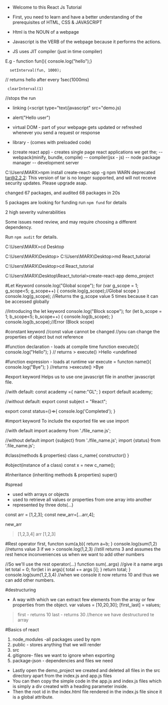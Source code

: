 - Welcome to this React Js Tutorial
- First, you need to learn and have a better understanding of the prerequisites of HTML, CSS & JAVASCRIPT

- Html is the NOUN of a webpage
- Javascript is the VERB of the webpage because it performs the actions.
- JS uses JIT compiler (just in time compiler)

E.g - function fun(){
          console.log("hello");}

      setInterval(fun, 1000);
// returns hello after every 1sec(1000ms)

     clearInterval(1)
//stops the run

- linking (<script type="text/javascript" src="demo.js</script>)

- alert("Hello user")

- virtual DOM - part of your webpage gets updated or refreshed whenever you send a request or response
- library - (comes with preloaded code)

- (create react app) - creates single page react applications
we get the; -- webpack(minify, bundle, compile)
            -- compiler(jsx - js)
            -- node package manager
            -- development server

C:\Users\MARX>npm install create-react-app -g
npm WARN deprecated tar@2.2.2: This version of tar is no longer supported, and will not receive security updates. Please upgrade asap.

changed 67 packages, and audited 68 packages in 20s

5 packages are looking for funding
  run `npm fund` for details

2 high severity vulnerabilities

Some issues need review, and may require choosing
a different dependency.

Run `npm audit` for details.

C:\Users\MARX>cd Desktop

C:\Users\MARX\Desktop>
C:\Users\MARX\Desktop>md React_tutorial

C:\Users\MARX\Desktop>cd React_tutorial

C:\Users\MARX\Desktop\React_tutorial>create-react-app demo_project

#Let Keyword
console.log("Global scope");
for (var g_scope = 1; g_scope<5; g_scope++)
{
  console.log(g_scope);//Global scope
}
console.log(g_scope);
//Returns the g_scope value 5 times because it can be accessed globally

//Introducing the let keyword
console.log("Block scope");
for (let b_scope = 1; b_scope<5; b_scope++)
{
  console.log(b_scope);
}
console.log(b_scope);//Error (Block scope)

#constant keyword
//const value cannot be changed
//you can change the properties of object but not reference


#function declaration - loads at compile time
function execute(){ 
   console.log("Hello");
}
// returns > execute()
           >Hello
           <undefined

#function expression - loads at runtime
var execute = functon name(){
    console.log("Bye");
}
//returns >execute()
          >Bye

#export keyword
Helps us to use one javascript file in another javascript file.

//with default:
const academy ={
    name:"GL";
}
export default academy;

//without default:
export const subject = "React";

export const status=()=>{
   console.log('Completed');
}

#import keyword
To include the exported file we use import

//with default
import academy from './file_name.js';

//without default
import {subject} from './file_name.js';
import {status} from '.file_name.js';

#class(methods & properties)
class c_name{
 constructor()
}

#object(instance of a class)
const x = new
c_name();

#Inheritance (inheriting methods & properties)
super()

#spread
- used with arrays or objects
- used to retrieve all values or properties from one array into another
- represented by three dots(...)

const arr = [1,2,3];
const new_arr=[...arr,4];

new_arr 
> [1,2,3,4]
arr
> [1,2,3]

#Rest operator
first,
functon sum(a,b){
  return a+b;
}
console.log(sum(1,2)
//returns value 3
if we > console.log(1,2,3)
//still returns 3 and assumes the rest
hence inconveniences us when we want to add other numbers

//So we'll use the rest operator(...)
function sum(..args) //give it a name args
     let total = 0;
     for(let i in args){
         total += args [i];
     }
     return total;
}
console.log(sum(1,2,3,4)
//when we console it now returns 10 and thus we can add other numbers.

#destructuring
- A way with which we can extract few elements from the array or few properties from the object.
var values = [10,20,30];
[first,,last] = values;

> first - returns 10
>last - returns 30
//hence we have destructured te array


#Basics of react
1. node_modules -all packages used by npm
2. public - stores anything that we will render
3. src
4. gitignore- files we want to ignore when exporting
5. package-json - dependencies and files we need 

- Lastly open the demo_project we created and deleted all files in the src directory apart from the index.js and app.js files
- You can then copy the simple code in the app.js and index.js files which is simply a div created with a heading parameter inside.
- Then the root id in the index.html file rendered in the index.js file since it is a global attribute.
 
